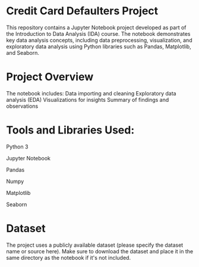 # Credit Card Defaulters Project

This repository contains a Jupyter Notebook project developed as part of the Introduction to Data Analysis (IDA) course. The notebook demonstrates key data analysis concepts, including data preprocessing, visualization, and exploratory data analysis using Python libraries such as Pandas, Matplotlib, and Seaborn.

# Project Overview

The notebook includes:
Data importing and cleaning
Exploratory data analysis (EDA)
Visualizations for insights
Summary of findings and observations


# Tools and Libraries Used:

Python 3

Jupyter Notebook

Pandas

Numpy

Matplotlib

Seaborn


# Dataset

The project uses a publicly available dataset (please specify the dataset name or source here). Make sure to download the dataset and place it in the same directory as the notebook if it's not included.


